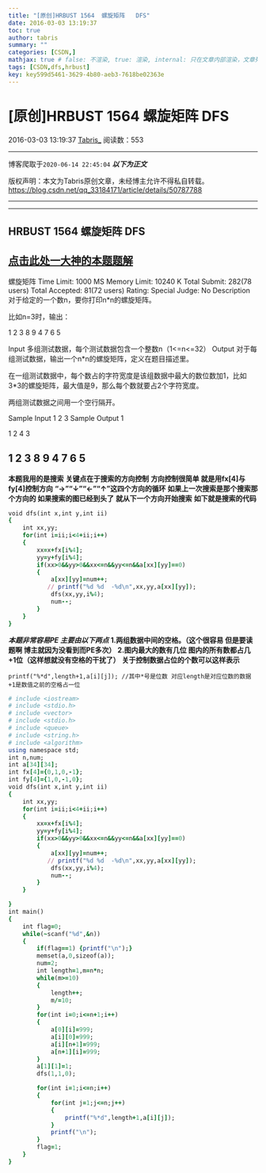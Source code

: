 ```yaml
---
title: "[原创]HRBUST 1564  螺旋矩阵   DFS"
date: 2016-03-03 13:19:37
toc: true
author: tabris
summary: ""
categories: [CSDN,]
mathjax: true # false: 不渲染, true: 渲染, internal: 只在文章内部渲染，文章列表中不渲染
tags: [CSDN,dfs,hrbust]
key: key599d5461-3629-4b80-aeb3-7618be02363e
---
```


# [原创]HRBUST 1564  螺旋矩阵   DFS

2016-03-03 13:19:37  [Tabris_](https://me.csdn.net/qq_33184171) 阅读数：553

---

博客爬取于`2020-06-14 22:45:04`
***以下为正文***

版权声明：本文为Tabris原创文章，未经博主允许不得私自转载。
https://blog.csdn.net/qq_33184171/article/details/50787788

<!-- more -->

---

----------
##  HRBUST 1564  螺旋矩阵   DFS ##
[点击此处一大神的本题题解](http://blog.csdn.net/mengxiang000000/article/details/50787638)
-----
螺旋矩阵
Time Limit: 1000 MS	Memory Limit: 10240 K
Total Submit: 282(78 users)	Total Accepted: 81(72 users)	Rating: 	Special Judge: No
Description
对于给定的一个数n，要你打印n*n的螺旋矩阵。

比如n=3时，输出：

 1 2 3
 8 9 4
 7 6 5

Input
多组测试数据，每个测试数据包含一个整数n（1<=n<=32）
Output
对于每组测试数据，输出一个n*n的螺旋矩阵，定义在题目描述里。

在一组测试数据中，每个数占的字符宽度是该组数据中最大的数位数加1，比如3*3的螺旋矩阵，最大值是9，那么每个数就要占2个字符宽度。

两组测试数据之间用一个空行隔开。

Sample Input
1
2
3
Sample Output
 1

 1 2
 4 3

 1 2 3
 8 9 4
 7 6 5
 ------
 **本题我用的是搜索**
 **关键点在于搜索的方向控制**
 **方向控制很简单  就是用fx[4]与fy[4]控制方向**
 **“→”“↓”“←”“↑”这四个方向的循环**
 **如果上一次搜索是那个搜索那个方向的 如果搜索的图已经到头了**
 **就从下一个方向开始搜索**
 **如下就是搜索的代码**
```ruby
void dfs(int x,int y,int ii)
{
    int xx,yy;
    for(int i=ii;i<4+ii;i++)
    {
        xx=x+fx[i%4];
        yy=y+fy[i%4];
        if(xx>0&&yy>0&&xx<=n&&yy<=n&&a[xx][yy]==0)
        {
            a[xx][yy]=num++;
           // printf("%d %d  -%d\n",xx,yy,a[xx][yy]);
            dfs(xx,yy,i%4);
            num--;
        }
    }
}
```
***本题非常容易PE 主要由以下两点***
 **1.两组数据中间的空格。（这个很容易  但是要读题啊  博主就因为没看到而PE多次）**
 **2.图内最大的数有几位 图内的所有数都占几+1位（这样想就没有空格的干扰了）**
 **关于控制数据占位的个数可以这样表示**
```
printf("%*d",length+1,a[i][j]); //其中*号是位数 对应length是对应位数的数据 +1是数值之前的空格占一位
```
```ruby
# include <iostream>
# include <stdio.h>
# include <vector>
# include <stdio.h>
# include <queue>
# include <string.h>
# include <algorithm>
using namespace std;
int n,num;
int a[34][34];
int fx[4]={0,1,0,-1};
int fy[4]={1,0,-1,0};
void dfs(int x,int y,int ii)
{
    int xx,yy;
    for(int i=ii;i<4+ii;i++)
    {
        xx=x+fx[i%4];
        yy=y+fy[i%4];
        if(xx>0&&yy>0&&xx<=n&&yy<=n&&a[xx][yy]==0)
        {
            a[xx][yy]=num++;
           // printf("%d %d  -%d\n",xx,yy,a[xx][yy]);
            dfs(xx,yy,i%4);
            num--;
        }
    }

}
int main()
{
    int flag=0;
    while(~scanf("%d",&n))
    {
        if(flag==1) {printf("\n");}
        memset(a,0,sizeof(a));
        num=2;
        int length=1,m=n*n;
        while(m>=10)
        {
            length++;
            m/=10;
        }
        for(int i=0;i<=n+1;i++)
        {
            a[0][i]=999;
            a[i][0]=999;
            a[i][n+1]=999;
            a[n+1][i]=999;
        }
        a[1][1]=1;
        dfs(1,1,0);

        for(int i=1;i<=n;i++)
        {
            for(int j=1;j<=n;j++)
            {
                printf("%*d",length+1,a[i][j]);
            }
            printf("\n");
        }
        flag=1;
    }
}

```
